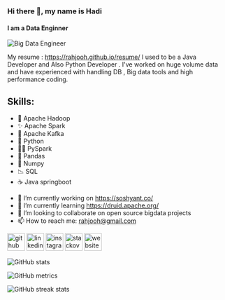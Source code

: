 
### Hi there 👋, my name is Hadi
#### I am a Data Enginner 
![Big Data Engineer](https://7wdata.be/wp-content/uploads/2019/01/coverpng.png)


My resume : https://rahjooh.github.io/resume/
I used to be a Java Developer and Also Python Developer . I've worked on huge volume data and have experienced with handling DB , Big data tools and high performance coding.

## Skills: 
* :elephant: Apache Hadoop 
* :sparkles: Apache Spark 
* :thought_balloon: Apache Kafka 
* :snake: Python 
* :snake::sparkles: PySpark 
* :panda_face: Pandas 
* :white_square_button: Numpy 
* :chart_with_downwards_trend: SQL 
* :coffee: Java springboot 

- 🔭 I’m currently working on https://soshyant.co/ 
- 🌱 I’m currently learning https://druid.apache.org/ 
- 👯 I’m looking to collaborate on open source bigdata projects 
- 📫 How to reach me: rahjooh@gmail.com 


[<img src='https://cdn.jsdelivr.net/npm/simple-icons@3.0.1/icons/github.svg' alt='github' height='40'>](https://github.com/rahjooh)  [<img src='https://cdn.jsdelivr.net/npm/simple-icons@3.0.1/icons/linkedin.svg' alt='linkedin' height='40'>](https://www.linkedin.com/in/hadirahjou/)  [<img src='https://cdn.jsdelivr.net/npm/simple-icons@3.0.1/icons/instagram.svg' alt='instagram' height='40'>](https://www.instagram.com/hadirahjou/)  [<img src='https://cdn.jsdelivr.net/npm/simple-icons@3.0.1/icons/stackoverflow.svg' alt='stackoverflow' height='40'>](https://stackoverflow.com/users/6623907)  [<img src='https://cdn.jsdelivr.net/npm/simple-icons@3.0.1/icons/icloud.svg' alt='website' height='40'>](http://rahjou.net/)  

![GitHub stats](https://github-readme-stats.vercel.app/api?username=rahjooh&show_icons=true&count_private=true)  

![GitHub metrics](https://metrics.lecoq.io/rahjooh)  

![GitHub streak stats](https://github-readme-streak-stats.herokuapp.com/?user=rahjooh)  

